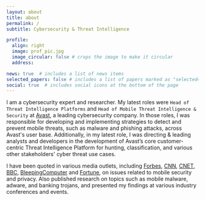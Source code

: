 ```yaml
---
layout: about
title: about
permalink: /
subtitle: Cybersecurity & Threat Intelligence

profile:
  align: right
  image: prof_pic.jpg
  image_circular: false # crops the image to make it circular
  address: 

news: true  # includes a list of news items
selected_papers: false # includes a list of papers marked as "selected={true}"
social: true  # includes social icons at the bottom of the page
---
```


I am a cybersecurity expert and researcher. My latest roles were `Head of Threat Intelligence Platforms` and `Head of Mobile Threat Intelligence & Security` at [Avast](https://www.avast.com), a leading cybersecurity company. In those roles, I was responsible for developing and implementing strategies to detect and prevent mobile threats, such as malware and phishing attacks, across Avast's user base. Additionally, in my latest role, I was directing & leading analysts and developers in the development of Avast’s core customer-centric Threat Intelligence Platform for hunting, classification, and various other stakeholders' cyber threat use cases.

I have been quoted in various media outlets, including [Forbes](https://www.forbes.com/sites/zakdoffman/2020/03/14/coronavirus-spy-apps-israel-joins-iran-and-china-tracking-citizens-smartphones-to-fight-covid-19/), [CNN](https://www.news18.com/news/tech/adware-accounts-for-major-chunk-of-mobile-malware-avast-cybersecurity-report-2534789.html), [CNET](https://www.cnet.com/tech/mobile/google-removes-stalkerware-apps-after-researchers-discover-trackers-on-play-store/), [BBC](https://www.bbc.com/news/technology-39718619),  [BleepingComputer](https://www.bleepingcomputer.com/news/security/sidewinder-hackers-plant-fake-android-vpn-app-in-google-play-store/) and [Fortune](https://fortune.com/2019/07/18/google-play-store-android-stalkerware/), on issues related to mobile security and privacy. Also published research on topics such as mobile malware, adware, and banking trojans, and presented my findings at various industry conferences and events.

